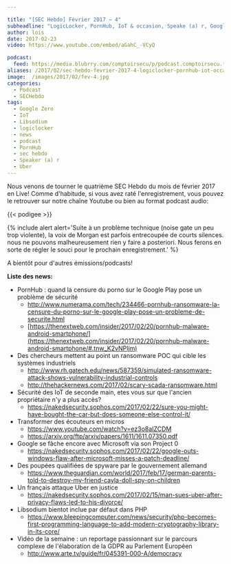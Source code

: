 ```yaml
---

title: "[SEC Hebdo] Février 2017 – 4"
subheadline: "LogicLocker, PornHub, IoT & occasion, Speake (a) r, Google Zero, Libsodium, Infidelité & Uber, etc."
author: lois
date: 2017-02-23
video: https://www.youtube.com/embed/aGahC_-VCyQ

podcast:
  feed: https://media.blubrry.com/comptoirsecu/p/podcast.comptoirsecu.fr/CSEC.HS37.2017-02-22.SECHebdo_Fev_2017-4.mp3
aliases: /2017/02/sec-hebdo-fevrier-2017-4-logiclocker-pornhub-iot-occasion-speake-a-r-google-zero-libsodium-infidelite-uber-etc/
image:  /images/2017/02/fev-4.jpg
categories:
  - Podcast
  - SECHebdo
tags:
  - Google Zero
  - IoT
  - Libsodium
  - logiclocker
  - news
  - podcast
  - PornHub
  - sec hebdo
  - Speaker (a) r
  - Uber
---
```



Nous venons de tourner le quatrième SEC Hebdo du mois de février 2017 en Live! Comme d'habitude, si vous avez raté l'enregistrement, vous pouvez le retrouver sur notre chaîne Youtube ou bien au format podcast audio:

{{< podigee >}}

{% include alert alert='Suite à un problème technique (noise gate un peu trop violente), la voix de Morgan est parfois entrecoupée de courts silences. nous ne pouvons malheureusement rien y faire a posteriori. Nous ferons en sorte de régler le souci pour le prochain enregistrement.' %}


A bientôt pour d'autres émissions/podcasts!

**Liste des news:**

  * PornHub : quand la censure du porno sur le Google Play pose un problème de sécurité
      * <http://www.numerama.com/tech/234466-pornhub-ransomware-la-censure-du-porno-sur-le-google-play-pose-un-probleme-de-securite.html>
      * [https://thenextweb.com/insider/2017/02/20/pornhub-malware-android-smartphone/](https://thenextweb.com/insider/2017/02/20/pornhub-malware-android-smartphone/#.tnw_K2vNPIjm)
  * Des chercheurs mettent au point un ransomware POC qui cible les systèmes industriels
      * <http://www.rh.gatech.edu/news/587359/simulated-ransomware-attack-shows-vulnerability-industrial-controls>
      * <http://thehackernews.com/2017/02/scary-scada-ransomware.html>
  * Sécurité des IoT de seconde main, etes vous sur que l'ancien propriétaire n'y a plus accès?
      * <https://nakedsecurity.sophos.com/2017/02/22/sure-you-might-have-bought-the-car-but-does-someone-else-control-it/>
  * Transformer des écouteurs en micros
      * <https://www.youtube.com/watch?v=ez3o8aIZCDM>
      * <https://arxiv.org/ftp/arxiv/papers/1611/1611.07350.pdf>
  * Google se fâche encore avec Microsoft via son Project 0
      * <https://nakedsecurity.sophos.com/2017/02/22/google-outs-windows-flaw-after-microsoft-misses-a-patch-deadline/>
  * Des poupées qualifiées de spyware par le gouvernement allemand
      * <https://www.theguardian.com/world/2017/feb/17/german-parents-told-to-destroy-my-friend-cayla-doll-spy-on-children>
  * Un français attaque Uber en justice
      * <https://nakedsecurity.sophos.com/2017/02/15/man-sues-uber-after-privacy-flaws-led-to-his-divorce/>
  * Libsodium bientot inclue par défaut dans PHP
      * <https://www.bleepingcomputer.com/news/security/php-becomes-first-programming-language-to-add-modern-cryptography-library-in-its-core/>
  * Vidéo de la semaine : un reportage passionnant sur le parcours complexe de l'élaboration de la GDPR au Parlement Européen
      * <http://www.arte.tv/guide/fr/045391-000-A/democracy>
